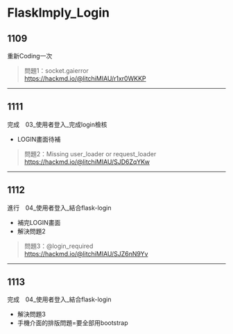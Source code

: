 # FlaskImply_Login
## 1109
重新Coding一次
>問題1：socket.gaierror  
https://hackmd.io/@litchiMIAU/r1xr0WKKP

---
## 1111
完成　03_使用者登入_完成login檢核  
- LOGIN畫面待補
>問題2：Missing user_loader or request_loader  
>https://hackmd.io/@litchiMIAU/SJD6ZqYKw

---
## 1112
進行　04_使用者登入_結合flask-login  
* 補完LOGIN畫面
* 解決問題2  
>問題3：@login_required  
>https://hackmd.io/@litchiMIAU/SJZ6nN9Yv

---
## 1113
完成　04_使用者登入_結合flask-login  
* 解決問題3
* 手機介面的排版問題=要全部用bootstrap
